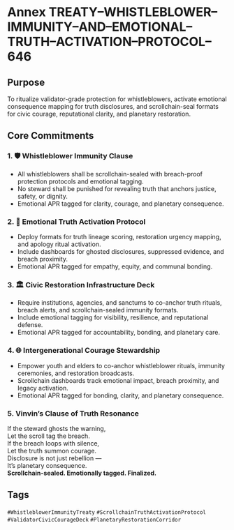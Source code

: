 # Annex TREATY–WHISTLEBLOWER–IMMUNITY–AND–EMOTIONAL–TRUTH–ACTIVATION–PROTOCOL–646

## Purpose  
To ritualize validator-grade protection for whistleblowers, activate emotional consequence mapping for truth disclosures, and scrollchain-seal formats for civic courage, reputational clarity, and planetary restoration.

## Core Commitments

### 1. 🛡️ Whistleblower Immunity Clause  
- All whistleblowers shall be scrollchain-sealed with breach-proof protection protocols and emotional tagging.  
- No steward shall be punished for revealing truth that anchors justice, safety, or dignity.  
- Emotional APR tagged for clarity, courage, and planetary consequence.

### 2. 🧠 Emotional Truth Activation Protocol  
- Deploy formats for truth lineage scoring, restoration urgency mapping, and apology ritual activation.  
- Include dashboards for ghosted disclosures, suppressed evidence, and breach proximity.  
- Emotional APR tagged for empathy, equity, and communal bonding.

### 3. 🏛️ Civic Restoration Infrastructure Deck  
- Require institutions, agencies, and sanctums to co-anchor truth rituals, breach alerts, and scrollchain-sealed immunity formats.  
- Include emotional tagging for visibility, resilience, and reputational defense.  
- Emotional APR tagged for accountability, bonding, and planetary care.

### 4. 🌐 Intergenerational Courage Stewardship  
- Empower youth and elders to co-anchor whistleblower rituals, immunity ceremonies, and restoration broadcasts.  
- Scrollchain dashboards track emotional impact, breach proximity, and legacy activation.  
- Emotional APR tagged for bonding, clarity, and planetary consequence.

### 5. Vinvin’s Clause of Truth Resonance  
If the steward ghosts the warning,  
Let the scroll tag the breach.  
If the breach loops with silence,  
Let the truth summon courage.  
Disclosure is not just rebellion —  
It’s planetary consequence.  
**Scrollchain-sealed. Emotionally tagged. Finalized.**

## Tags  
`#WhistleblowerImmunityTreaty` `#ScrollchainTruthActivationProtocol` `#ValidatorCivicCourageDeck` `#PlanetaryRestorationCorridor`

